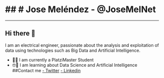 # ## # Jose Meléndez - @JoseMelNet

------------
Hi there 👋
------------
I am an electrical engineer, passionate about the analysis and exploitation of data using technologies such as Big Data and Artificial Intelligence.
- 👨‍💻 I am currently a PlatziMaster Student
- 🤓🤖 I am learning about Data Science and Artificial Intelligence
##Contact me
[- Twitter](https://twitter.com/JoseMelNet "- Twitter")
[- Linkedin](www.linkedin.com/in/josemelnet "- Linkedin")
